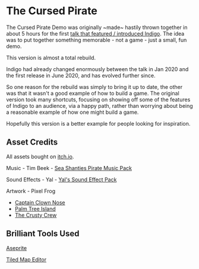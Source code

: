 # The Cursed Pirate

The Cursed Pirate Demo was originally ~made~ hastily thrown together in about 5 hours for the first [talk that featured / introduced Indigo](https://www.youtube.com/watch?v=SmZETGZKCVU). The idea was to put together something memorable - not a game - just a small, fun demo.

This version is almost a total rebuild.

Indigo had already changed enormously between the talk in Jan 2020 and the first release in June 2020, and has evolved further since.

So one reason for the rebuild was simply to bring it up to date, the other was that it wasn't a good example of how to build a game. The original version took many shortcuts, focusing on showing off some of the features of Indigo to an audience, via a happy path, rather than worrying about being a reasonable example of how one might build a game.

Hopefully this version is a better example for people looking for inspiration.

## Asset Credits

All assets bought on [itch.io](https://itch.io/).

Music - Tim Beek - [Sea Shanties Pirate Music Pack](https://timbeek.itch.io/seashanties)

Sound Effects - Yal - [Yal's Sound Effect Pack](https://yaru.itch.io/retro-sound-effect-pack-1)

Artwork - Pixel Frog

- [Captain Clown Nose](https://pixel-frog.itch.io/captain-clown-nose)
- [Palm Tree Island](https://pixel-frog.itch.io/palm-tree-island)
- [The Crusty Crew](https://pixel-frog.itch.io/the-crusty-crew)

## Brilliant Tools Used

[Aseprite](https://dacap.itch.io/aseprite)

[Tiled Map Editor](https://thorbjorn.itch.io/tiled)
